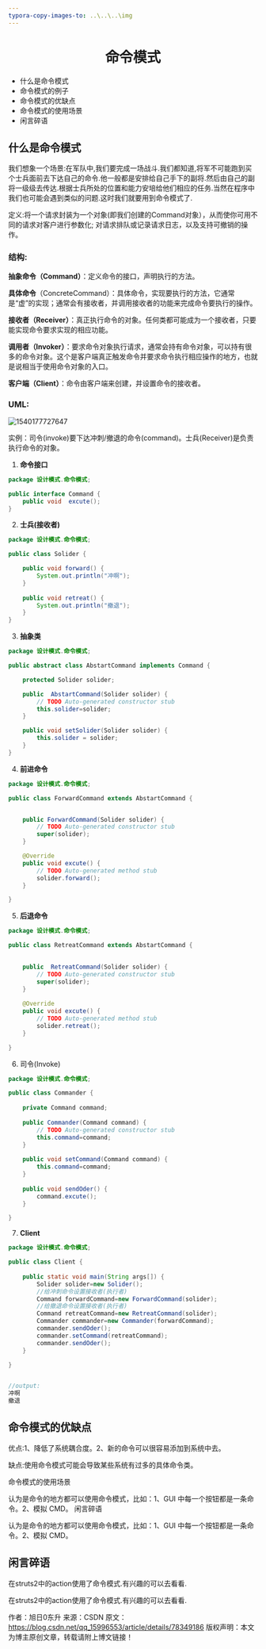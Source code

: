 ```yaml
---
typora-copy-images-to: ..\..\..\img
---
```


# <center>命令模式</center>

- 什么是命令模式
- 命令模式的例子
- 命令模式的优缺点
- 命令模式的使用场景
- 闲言碎语

## 什么是命令模式

   我们想象一个场景:在军队中,我们要完成一场战斗.我们都知道,将军不可能跑到买个士兵面前去下达自己的命令.他一般都是安排给自己手下的副将.然后由自己的副将一级级去传达.根据士兵所处的位置和能力安培给他们相应的任务.当然在程序中我们也可能会遇到类似的问题.这时我们就要用到命令模式了.

  定义:将一个请求封装为一个对象(即我们创建的Command对象），从而使你可用不同的请求对客户进行参数化; 对请求排队或记录请求日志，以及支持可撤销的操作。

### 结构:

**抽象命令（Command）**：定义命令的接口，声明执行的方法。

**具体命令**（ConcreteCommand）：具体命令，实现要执行的方法，它通常是“虚”的实现；通常会有接收者，并调用接收者的功能来完成命令要执行的操作。

**接收者（Receiver）**：真正执行命令的对象。任何类都可能成为一个接收者，只要能实现命令要求实现的相应功能。

**调用者（Invoker）**：要求命令对象执行请求，通常会持有命令对象，可以持有很多的命令对象。这个是客户端真正触发命令并要求命令执行相应操作的地方，也就是说相当于使用命令对象的入口。

 **客户端（Client）**：命令由客户端来创建，并设置命令的接收者。

### UML:

![1540177727647](F:\Typora\img\1540177727647.png)

实例：司令(invoke)要下达冲刺/撤退的命令(command)。士兵(Receiver)是负责执行命令的对象。

1. **命令接口**

```java
package 设计模式.命令模式;

public interface Command {
	public void  excute();
}

```

2. **士兵(接收者)**

```java
package 设计模式.命令模式;

public class Solider {

	public void forward() {
		System.out.println("冲啊");
	}
	
	public void retreat() {
		System.out.println("撤退");
	}
}

```

3. **抽象类**

```java
package 设计模式.命令模式;

public abstract class AbstartCommand implements Command {

	protected Solider solider;

	public  AbstartCommand(Solider solider) {
		// TODO Auto-generated constructor stub
		this.solider=solider;
	}

	public void setSolider(Solider solider) {
		this.solider = solider;
	}
}

```

4. **前进命令**

```java
package 设计模式.命令模式;

public class ForwardCommand extends AbstartCommand {


	public ForwardCommand(Solider solider) {
		// TODO Auto-generated constructor stub
		super(solider);
	}

	@Override
	public void excute() {
		// TODO Auto-generated method stub
		solider.forward();
	}

}

```

5. **后退命令**

```java
package 设计模式.命令模式;

public class RetreatCommand extends AbstartCommand {

	
	public  RetreatCommand(Solider solider) {
		// TODO Auto-generated constructor stub
		super(solider);
	}
	
	@Override
	public void excute() {
		// TODO Auto-generated method stub
		solider.retreat();
	}

}

```

6. 司令(Invoke)

```java
package 设计模式.命令模式;

public class Commander {
	
	private Command command;
	
	public Commander(Command command) {
		// TODO Auto-generated constructor stub
		this.command=command;
	}
	
	public void setCommand(Command command) {
		this.command=command;
	}
	
	public void sendOder() {
		command.excute();
	}

}

```

7. **Client**

```java
package 设计模式.命令模式;

public class Client {
	
	public static void main(String args[]) {
		Solider solider=new Solider();
		//给冲刺命令设置接收者(执行者)
		Command forwardCommand=new ForwardCommand(solider);
		//给撤退命令设置接收者(执行者)
		Command retreatCommand=new RetreatCommand(solider);
		Commander commander=new Commander(forwardCommand);
		commander.sendOder();
		commander.setCommand(retreatCommand);
		commander.sendOder();
	}

}


//output:
冲啊
撤退
```

## 命令模式的优缺点

  优点:1、降低了系统耦合度。2、新的命令可以很容易添加到系统中去。

  缺点:使用命令模式可能会导致某些系统有过多的具体命令类。

命令模式的使用场景

认为是命令的地方都可以使用命令模式，比如：1、GUI 中每一个按钮都是一条命令。2、模拟 CMD。
闲言碎语



认为是命令的地方都可以使用命令模式，比如：1、GUI 中每一个按钮都是一条命令。2、模拟 CMD。

## 闲言碎语

在struts2中的action使用了命令模式.有兴趣的可以去看看.

   在struts2中的action使用了命令模式.有兴趣的可以去看看.

作者：旭日0东升 
来源：CSDN 
原文：https://blog.csdn.net/qq_15996553/article/details/78349186 
版权声明：本文为博主原创文章，转载请附上博文链接！